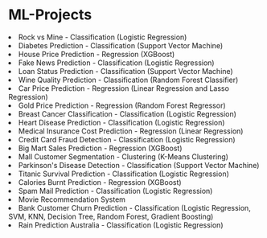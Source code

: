 # ML-Projects
<li>Rock vs Mine - Classification (Logistic Regression)</li>
<li>Diabetes Prediction - Classification (Support Vector Machine)</li>
<li>House Price Prediction - Regression (XGBoost)</li>
<li>Fake News Prediction - Classification (Logistic Regression)</li>
<li>Loan Status Prediction - Classification (Support Vector Machine)</li>
<li>Wine Quality Prediction - Classification (Random Forest Classifier) </li>
<li>Car Price Prediction - Regression (Linear Regression and Lasso Regression)</li>
<li>Gold Price Prediction - Regression (Random Forest Regressor)</li>
<li>Breast Cancer Classification - Classification (Logistic Regression)</li>
<li>Heart Disease Prediction - Classification (Logistic Regression)</li>
<li>Medical Insurance Cost Prediction - Regression (Linear Regression)</li>
<li>Credit Card Fraud Detection - Classification (Logistic Regression)</li>
<li>Big Mart Sales Prediction - Regression (XGBoost)</li>
<li>Mall Customer Segmentation - Clustering (K-Means Clustering)</li>
<li>Parkinson's Disease Detection - Classification (Support Vector Machine)</li>
<li>Titanic Survival Prediction - Classification (Logistic Regression)</li>
<li>Calories Burnt Prediction - Regression (XGBoost)</li>
<li>Spam Mail Prediction - Classification (Logistic Regression)</li>
<li>Movie Recommendation System</li>
<li>Bank Customer Churn Prediction - Classification (Logistic Regression, SVM, KNN, Decision Tree, Random Forest, Gradient Boosting)</li>
<li> Rain Prediction Australia - Classification (Logistic Regression)</li>
